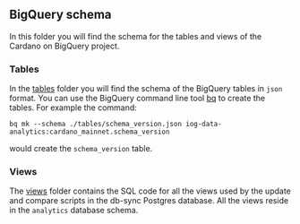 ## BigQuery schema

In this folder you will find the schema for the tables and views of the Cardano on BigQuery project.

### Tables
In the [tables](./tables) folder you will find the schema of the BigQuery tables in `json` format. You can use the BigQuery command line tool [bq](https://cloud.google.com/bigquery/docs/bq-command-line-tool) to create the tables.
For example the command:
```shell
bq mk --schema ./tables/schema_version.json iog-data-analytics:cardano_mainnet.schema_version
```
would create the `schema_version` table.

### Views
The [views](./views) folder contains the SQL code for all the views used by the update and compare scripts in the db-sync Postgres database.
All the views reside in the `analytics` database schema. 